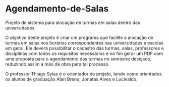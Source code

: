 # Agendamento-de-Salas
Projeto de sistema para alocação de turmas em salas dentro das universidades.

O objetivo deste projeto é criar um programa que facilite a alocação de turmas em salas nos horários correspondentes nas universidades
e escolas em geral. Ele deverá possibilitar o cadastro das turmas, salas, professores e disciplinas com todos os requisitos necessários
e no fim gerar um PDF com uma proposta para o agendamento das turmas no semestre desejado, reduzindo assim a mão de obra para tal processo.

O professor Thiago Sylas é o orientador do projeto, tendo como orientados os alunos de graduação Alan Breno, Jonatas Alves e Lucivaldo.
